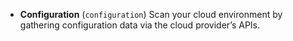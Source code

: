 * **Configuration** (`configuration`) Scan your cloud environment by gathering configuration data via the cloud provider’s APIs. 